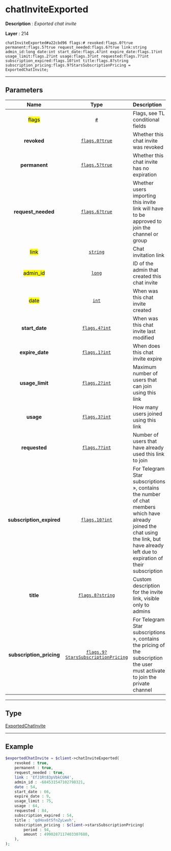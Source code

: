 # chatInviteExported

**Description** : *Exported chat invite*

**Layer** : 214

```tl
chatInviteExported#a22cbd96 flags:# revoked:flags.0?true permanent:flags.5?true request_needed:flags.6?true link:string admin_id:long date:int start_date:flags.4?int expire_date:flags.1?int usage_limit:flags.2?int usage:flags.3?int requested:flags.7?int subscription_expired:flags.10?int title:flags.8?string subscription_pricing:flags.9?StarsSubscriptionPricing = ExportedChatInvite;
```

---

## Parameters

| Name | Type | Description |
| :---: | :---: | :--- |
| <mark>flags</mark> | [`#`](type/#) | Flags, see TL conditional fields |
| **revoked** | [`flags.0?true`](type/true) | Whether this chat invite was revoked |
| **permanent** | [`flags.5?true`](type/true) | Whether this chat invite has no expiration |
| **request_needed** | [`flags.6?true`](type/true) | Whether users importing this invite link will have to be approved to join the channel or group |
| <mark>link</mark> | [`string`](type/string) | Chat invitation link |
| <mark>admin_id</mark> | [`long`](type/long) | ID of the admin that created this chat invite |
| <mark>date</mark> | [`int`](type/int) | When was this chat invite created |
| **start_date** | [`flags.4?int`](type/int) | When was this chat invite last modified |
| **expire_date** | [`flags.1?int`](type/int) | When does this chat invite expire |
| **usage_limit** | [`flags.2?int`](type/int) | Maximum number of users that can join using this link |
| **usage** | [`flags.3?int`](type/int) | How many users joined using this link |
| **requested** | [`flags.7?int`](type/int) | Number of users that have already used this link to join |
| **subscription_expired** | [`flags.10?int`](type/int) | For Telegram Star subscriptions », contains the number of chat members which have already joined the chat using the link, but have already left due to expiration of their subscription |
| **title** | [`flags.8?string`](type/string) | Custom description for the invite link, visible only to admins |
| **subscription_pricing** | [`flags.9?StarsSubscriptionPricing`](type/StarsSubscriptionPricing) | For Telegram Star subscriptions », contains the pricing of the subscription the user must activate to join the private channel |

---

## Type

[ExportedChatInvite](type/ExportedChatInvite)

---

## Example

```php
$exportedChatInvite = $client->chatInviteExported(
	revoked : true,
	permanent : true,
	request_needed : true,
	link : 'EfJ1Rt83pVbkCGN4',
	admin_id : -684531547102798321,
	date : 54,
	start_date : 66,
	expire_date : 9,
	usage_limit : 75,
	usage : 64,
	requested : 84,
	subscription_expired : 54,
	title : 'qdHox6tSfnZyLwvh',
	subscription_pricing : $client->starsSubscriptionPricing(
		period : 94,
		amount : 4990287117403307680,
	),
);
```